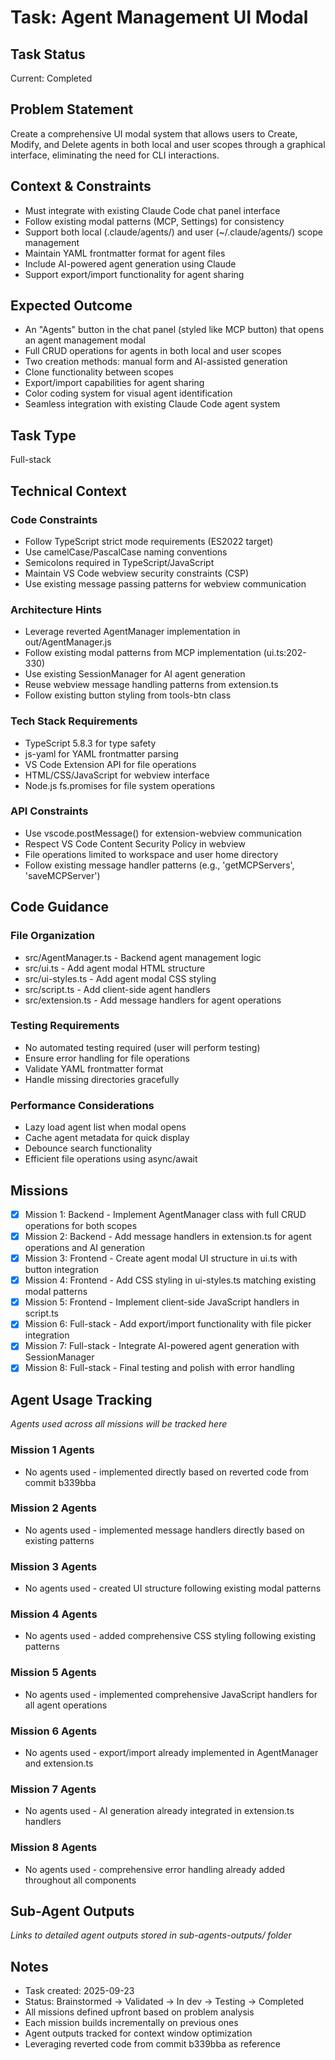 # Task: Agent Management UI Modal

## Task Status
Current: Completed

## Problem Statement
Create a comprehensive UI modal system that allows users to Create, Modify, and Delete agents in both local and user scopes through a graphical interface, eliminating the need for CLI interactions.

## Context & Constraints
- Must integrate with existing Claude Code chat panel interface
- Follow existing modal patterns (MCP, Settings) for consistency
- Support both local (.claude/agents/) and user (~/.claude/agents/) scope management
- Maintain YAML frontmatter format for agent files
- Include AI-powered agent generation using Claude
- Support export/import functionality for agent sharing

## Expected Outcome
- An "Agents" button in the chat panel (styled like MCP button) that opens an agent management modal
- Full CRUD operations for agents in both local and user scopes
- Two creation methods: manual form and AI-assisted generation
- Clone functionality between scopes
- Export/import capabilities for agent sharing
- Color coding system for visual agent identification
- Seamless integration with existing Claude Code agent system

## Task Type
Full-stack

## Technical Context
### Code Constraints
- Follow TypeScript strict mode requirements (ES2022 target)
- Use camelCase/PascalCase naming conventions
- Semicolons required in TypeScript/JavaScript
- Maintain VS Code webview security constraints (CSP)
- Use existing message passing patterns for webview communication

### Architecture Hints
- Leverage reverted AgentManager implementation in out/AgentManager.js
- Follow existing modal patterns from MCP implementation (ui.ts:202-330)
- Use existing SessionManager for AI agent generation
- Reuse webview message handling patterns from extension.ts
- Follow existing button styling from tools-btn class

### Tech Stack Requirements
- TypeScript 5.8.3 for type safety
- js-yaml for YAML frontmatter parsing
- VS Code Extension API for file operations
- HTML/CSS/JavaScript for webview interface
- Node.js fs.promises for file system operations

### API Constraints
- Use vscode.postMessage() for extension-webview communication
- Respect VS Code Content Security Policy in webview
- File operations limited to workspace and user home directory
- Follow existing message handler patterns (e.g., 'getMCPServers', 'saveMCPServer')

## Code Guidance
### File Organization
- src/AgentManager.ts - Backend agent management logic
- src/ui.ts - Add agent modal HTML structure
- src/ui-styles.ts - Add agent modal CSS styling
- src/script.ts - Add client-side agent handlers
- src/extension.ts - Add message handlers for agent operations

### Testing Requirements
- No automated testing required (user will perform testing)
- Ensure error handling for file operations
- Validate YAML frontmatter format
- Handle missing directories gracefully

### Performance Considerations
- Lazy load agent list when modal opens
- Cache agent metadata for quick display
- Debounce search functionality
- Efficient file operations using async/await

## Missions
- [x] Mission 1: Backend - Implement AgentManager class with full CRUD operations for both scopes
- [x] Mission 2: Backend - Add message handlers in extension.ts for agent operations and AI generation
- [x] Mission 3: Frontend - Create agent modal UI structure in ui.ts with button integration
- [x] Mission 4: Frontend - Add CSS styling in ui-styles.ts matching existing modal patterns
- [x] Mission 5: Frontend - Implement client-side JavaScript handlers in script.ts
- [x] Mission 6: Full-stack - Add export/import functionality with file picker integration
- [x] Mission 7: Full-stack - Integrate AI-powered agent generation with SessionManager
- [x] Mission 8: Full-stack - Final testing and polish with error handling

## Agent Usage Tracking
*Agents used across all missions will be tracked here*

### Mission 1 Agents
- No agents used - implemented directly based on reverted code from commit b339bba

### Mission 2 Agents
- No agents used - implemented message handlers directly based on existing patterns

### Mission 3 Agents
- No agents used - created UI structure following existing modal patterns

### Mission 4 Agents
- No agents used - added comprehensive CSS styling following existing patterns

### Mission 5 Agents
- No agents used - implemented comprehensive JavaScript handlers for all agent operations

### Mission 6 Agents
- No agents used - export/import already implemented in AgentManager and extension.ts

### Mission 7 Agents
- No agents used - AI generation already integrated in extension.ts handlers

### Mission 8 Agents
- No agents used - comprehensive error handling already added throughout all components

## Sub-Agent Outputs
*Links to detailed agent outputs stored in sub-agents-outputs/ folder*

## Notes
- Task created: 2025-09-23
- Status: Brainstormed → Validated → In dev → Testing → Completed
- All missions defined upfront based on problem analysis
- Each mission builds incrementally on previous ones
- Agent outputs tracked for context window optimization
- Leveraging reverted code from commit b339bba as reference